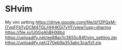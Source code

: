 # SHvim
My vim setting
https://drive.google.com/file/d/12PQxM-I7vpFFbTyDCM4TGLHHHKGj7vYF/view?usp=sharing
https://file.io/U0GgAhBHX6bz
https://uploadify.net/ee88ac1c3655c84f/vim_setting.zip
https://uploadify.net/270eb9a353abc3ca/fzf.zip
